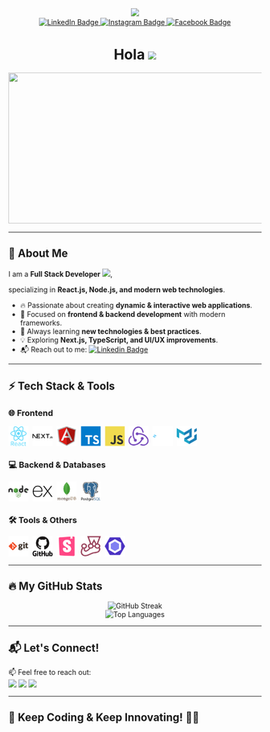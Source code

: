 <div id="header" align="center">
  <img src="https://media.giphy.com/media/HwBlFQZFcAoUcPHZdX/giphy.gif" width="100"/>
  
  <div id="badges">
    <a href="https://mm.linkedin.com/in/htun-htun-611307134">
      <img src="https://img.shields.io/badge/LinkedIn-blue?style=for-the-badge&logo=linkedin&logoColor=white" alt="LinkedIn Badge"/>
    </a>
    <a href="https://www.instagram.com/htunhtun_/">
      <img src="https://img.shields.io/badge/Instagram-e95950?style=for-the-badge&logo=instagram&logoColor=white" alt="Instagram Badge"/>
    </a>
    <a href="https://www.facebook.com/htunhtun97/">
      <img src="https://img.shields.io/badge/Facebook-4267B2?style=for-the-badge&logo=facebook&logoColor=white" alt="Facebook Badge"/>
    </a>
  </div>
  
  <h1>
    Hola
    <img src="https://media.giphy.com/media/hvRJCLFzcasrR4ia7z/giphy.gif" width="30px"/>
  </h1>
</div>

<div align="center">
  <img src="https://media.giphy.com/media/wpoLqr5FT1sY0/giphy.gif" width="600" height="300"/>
</div>

---

## 🚀 About Me

I am a **Full Stack Developer** <img src="https://media.giphy.com/media/WUlplcMpOCEmTGBtBW/giphy.gif" width="30">,

specializing in **React.js, Node.js, and modern web technologies**.

- 🔥 Passionate about creating **dynamic & interactive web applications**.
- 🎯 Focused on **frontend & backend development** with modern frameworks.
- 📖 Always learning **new technologies & best practices**.
- 💡 Exploring **Next.js, TypeScript, and UI/UX improvements**.
- 📬 Reach out to me:  [![Linkedin Badge](https://img.shields.io/badge/-htun-blue?style=flat&logo=Linkedin&logoColor=white)](https://mm.linkedin.com/in/htun-htun-611307134)

---

## ⚡ Tech Stack & Tools

### 🌐 **Frontend**
<div>
  <img src="https://github.com/devicons/devicon/blob/master/icons/react/react-original-wordmark.svg" title="React" alt="React" width="40" height="40"/>&nbsp;
  <img src="https://github.com/devicons/devicon/blob/master/icons/nextjs/nextjs-original-wordmark.svg" title="Next.js" alt="Next.js" width="40" height="40"/>&nbsp;
  <img src="https://github.com/devicons/devicon/blob/master/icons/angularjs/angularjs-original.svg" title="Angular" alt="Angular" width="40" height="40"/>&nbsp;
  <img src="https://github.com/devicons/devicon/blob/master/icons/typescript/typescript-original.svg" title="TypeScript" alt="TypeScript" width="40" height="40"/>&nbsp;
  <img src="https://github.com/devicons/devicon/blob/master/icons/javascript/javascript-original.svg" title="JavaScript" alt="JavaScript" width="40" height="40"/>&nbsp;
  <img src="https://github.com/devicons/devicon/blob/master/icons/redux/redux-original.svg" title="Redux" alt="Redux" width="40" height="40"/>&nbsp;
  <img src="https://github.com/devicons/devicon/blob/master/icons/tailwindcss/tailwindcss-original-wordmark.svg" title="Tailwind CSS" alt="Tailwind CSS" width="40" height="40"/>&nbsp;
  <img src="https://github.com/devicons/devicon/blob/master/icons/materialui/materialui-original.svg" title="Material UI" alt="Material UI" width="40" height="40"/>
</div>

### 💻 **Backend & Databases**
<div>
  <img src="https://github.com/devicons/devicon/blob/master/icons/nodejs/nodejs-original-wordmark.svg" title="Node.js" alt="Node.js" width="40" height="40"/>&nbsp;
  <img src="https://github.com/devicons/devicon/blob/master/icons/express/express-original.svg" title="Express.js" alt="Express.js" width="40" height="40"/>&nbsp;
  <img src="https://github.com/devicons/devicon/blob/master/icons/mongodb/mongodb-original-wordmark.svg" title="MongoDB" alt="MongoDB" width="40" height="40"/>&nbsp;
  <img src="https://github.com/devicons/devicon/blob/master/icons/postgresql/postgresql-original-wordmark.svg" title="PostgreSQL" alt="PostgreSQL" width="40" height="40"/>
</div>

### 🛠️ **Tools & Others**
<div>
  <img src="https://github.com/devicons/devicon/blob/master/icons/git/git-original-wordmark.svg" title="Git" alt="Git" width="40" height="40"/>&nbsp;
  <img src="https://github.com/devicons/devicon/blob/master/icons/github/github-original-wordmark.svg" title="GitHub" alt="GitHub" width="40" height="40"/>&nbsp;
  <img src="https://github.com/devicons/devicon/blob/master/icons/storybook/storybook-original.svg" title="Storybook" alt="Storybook" width="40" height="40"/>&nbsp;
  <img src="https://github.com/devicons/devicon/blob/master/icons/jest/jest-plain.svg" title="Jest" alt="Jest" width="40" height="40"/>&nbsp;
  <img src="https://github.com/devicons/devicon/blob/master/icons/eslint/eslint-original.svg" title="Eslint" alt="Eslint" width="40" height="40"/>
</div>

---

## 🔥 My GitHub Stats  

<div align="center">
  <img src="https://github-readme-streak-stats.herokuapp.com/?user=htunh&theme=dark&background=000000" alt="GitHub Streak"/>
  <br/>
  <img src="https://github-readme-stats.vercel.app/api/top-langs/?username=htunh&theme=vision-friendly-dark" alt="Top Languages"/>
</div>

---

## 📬 Let's Connect!  
📫 Feel free to reach out:  
<a href="https://mm.linkedin.com/in/htun-htun-611307134"><img src="https://img.shields.io/badge/LinkedIn-blue?style=for-the-badge&logo=linkedin&logoColor=white"/></a>
<a href="https://www.instagram.com/htunhtun_/"><img src="https://img.shields.io/badge/Instagram-e95950?style=for-the-badge&logo=instagram&logoColor=white"/></a>
<a href="https://www.facebook.com/htunhtun97/"><img src="https://img.shields.io/badge/Facebook-4267B2?style=for-the-badge&logo=facebook&logoColor=white"/></a>

---

## 🎯 Keep Coding & Keep Innovating! 🚀✨
